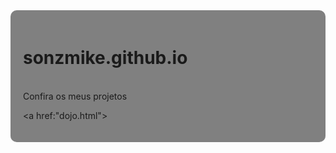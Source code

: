 <div style="background-color: #808080; padding: 20px; text-aling: center; border-radius: 10px;">

# sonzmike.github.io
<br> 
Confira os meus projetos

<a href:"dojo.html"></a>

</div>
